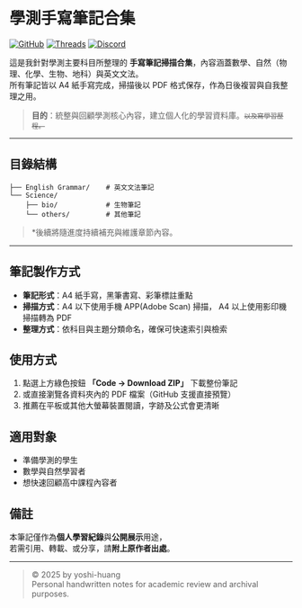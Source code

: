 # 學測手寫筆記合集 

[![GitHub](https://img.shields.io/badge/GitHub-yoshi--huang-black?logo=github)](https://github.com/yoshi-huang)
[![Threads](https://img.shields.io/badge/Threads-@yoshi.wm__-000?logo=threads&logoColor=white)](https://www.threads.com/@yoshi.wm_)
[![Discord](https://img.shields.io/badge/Discord-yoshi__huang-5865F2?logo=discord&logoColor=white)](https://discord.com/channels/@me/874233210190573578)

這是我針對學測主要科目所整理的 **手寫筆記掃描合集**，內容涵蓋數學、自然（物理、化學、生物、地科）與英文文法。  
所有筆記皆以 A4 紙手寫完成，掃描後以 PDF 格式保存，作為日後複習與自我整理之用。 

> **目的**：統整與回顧學測核心內容，建立個人化的學習資料庫。<small>~~以及寫學習歷程。~~</small>

---

## 目錄結構

```
├── English Grammar/    # 英文文法筆記
└── Science/
    ├── bio/            # 生物筆記
    └── others/         # 其他筆記
```
<!--
├── English Grammar/    # 英文文法筆記
├── Mathematics/        # 數學題型與觀念整理
└── Science/
    ├── phys/           # 物理筆記
    ├── chem/           # 化學筆記
    ├── bio/            # 生物筆記
    └── es/          # 地球科學筆記
    └── others/         # 其他筆記
-->
> *後續將隨進度持續補充與維護章節內容。

---

## 筆記製作方式

- **筆記形式**：A4 紙手寫，黑筆書寫、彩筆標註重點  
- **掃描方式**：A4 以下使用手機 APP(Adobe Scan) 掃描， A4 以上使用影印機掃描轉為 PDF
- **整理方式**：依科目與主題分類命名，確保可快速索引與檢索  

## 使用方式

1. 點選上方綠色按鈕 **「Code → Download ZIP」** 下載整份筆記  
2. 或直接瀏覽各資料夾內的 PDF 檔案（GitHub 支援直接預覽）  
3. 推薦在平板或其他大螢幕裝置閱讀，字跡及公式會更清晰  

## 適用對象

- 準備學測的學生  
- 數學與自然學習者 
- 想快速回顧高中課程內容者  

## 備註

本筆記僅作為**個人學習紀錄**與**公開展示**用途，  
若需引用、轉載、或分享，請**附上原作者出處**。

---

> © 2025 by yoshi-huang  
> Personal handwritten notes for academic review and archival purposes.
